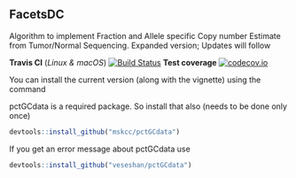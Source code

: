 ## FacetsDC
Algorithm to implement Fraction and Allele specific Copy number Estimate from Tumor/Normal Sequencing.
Expanded version;
Updates will follow

**Travis CI** (_Linux & macOS_) [![Build Status](https://travis-ci.com/mskcc/facets.svg?branch=master)](https://travis-ci.com/mskcc/facets)  **Test coverage** [![codecov.io](https://codecov.io/github/mskcc/facets/coverage.svg?branch=master)](https://codecov.io/github/mskcc/facets?branch=master)

You can install the current version (along with the vignette) using the command

pctGCdata is a required package. So install that also (needs to be done only once)

```R
devtools::install_github("mskcc/pctGCdata")
```
If you get an error message about pctGCdata use

```R
devtools::install_github("veseshan/pctGCdata")
```
